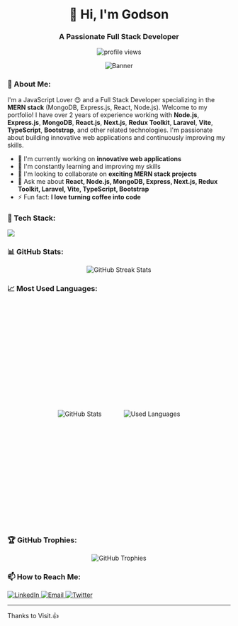<h1 align="center">👋 Hi, I'm Godson</h1>
<h3 align="center">A Passionate Full Stack Developer</h3>

<p align="center">
  <img src="https://komarev.com/ghpvc/?username=GodsonBuilds&label=Profile%20views&color=0e75b6&style=flat" alt="profile views" />
</p>

<!-- Add your banner image here -->
<p align="center">
<img src="https://res.cloudinary.com/dsb8x3zzb/image/upload/v1741603787/banner_portfolio_wdauqt.png" alt="Banner" />
</p>

### 💫 About Me:
I'm a JavaScript Lover 😍 and a Full Stack Developer specializing in the **MERN stack** (MongoDB, Express.js, React, Node.js). Welcome to my portfolio! I have over 2 years of experience working with **Node.js**, **Express.js**, **MongoDB**, **React.js**, **Next.js**, **Redux Toolkit**, **Laravel**, **Vite**, **TypeScript**, **Bootstrap**, and other related technologies. I'm passionate about building innovative web applications and continuously improving my skills.

- 🔭 I'm currently working on **innovative web applications**
- 🌱 I'm constantly learning and improving my skills
- 👯 I'm looking to collaborate on **exciting MERN stack projects**
- 💬 Ask me about **React, Node.js, MongoDB, Express, Next.js, Redux Toolkit, Laravel, Vite, TypeScript, Bootstrap**
- ⚡ Fun fact: **I love turning coffee into code**

### 🚀 Tech Stack:
<p align="left">
  <a href="https://skillicons.dev">
    <img src="https://skillicons.dev/icons?i=git,github,js,ts,tailwind,react,nextjs,redux,nodejs,express,mongodb,laravel,html,css,bootstrap,figma,postman,vite,api" />
  </a>
</p>

### 📊 GitHub Stats:
<p align="center">
  
  <img src="https://github-readme-streak-stats.herokuapp.com/?user=GodsonBuilds&theme=radical" alt="GitHub Streak Stats" />
</p>

### 📈 Most Used Languages:

<p align="center" style="display: flex; justify-content: center; gap: 50px; align-items: center; height:500px">
  <img src="https://github-readme-stats.vercel.app/api?username=GodsonBuilds&show_icons=true&theme=radical" alt="GitHub Stats" />
  <img src="https://github-readme-stats.vercel.app/api/top-langs/?username=GodsonBuilds&layout=compact&theme=radical" alt="Used Languages" />
</p>

### 🏆 GitHub Trophies:

<p align="center">
  <img src="https://github-profile-trophy.vercel.app/?username=GodsonBuilds&theme=radical&no-frame=false&no-bg=true&margin-w=4" alt="GitHub Trophies" />
</p>

### 📫 How to Reach Me:

<p align="left">
  <a href="https://www.linkedin.com/in/romuald-missimahou-zoungla-5100a4228" target="_blank">
    <img src="https://img.shields.io/badge/LinkedIn-%230077B5.svg?style=for-the-badge&logo=linkedin&logoColor=white" alt="LinkedIn"/>
  </a>
  <a href="mailto:missimahouzoun@gmail.com">
    <img src="https://img.shields.io/badge/Email-%23D14836.svg?style=for-the-badge&logo=gmail&logoColor=white" alt="Email"/>
  </a>
  <a href="https://x.com/GeekGodson" target="_blank">
    <img src="https://img.shields.io/badge/Twitter-%231DA1F2.svg?style=for-the-badge&logo=twitter&logoColor=white" alt="Twitter"/>
  </a>
</p>




---

<p align="left">
 Thanks to Visit.👍</🚀😊>
</p>
